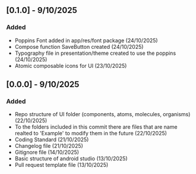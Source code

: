 ## [0.1.0] - 9/10/2025

### Added

 - Poppins Font added in app/res/font package (24/10/2025)
 - Compose function SaveButton created (24/10/2025)
 - Typography file in presentation/theme created to use the poppins (24/10/2025)
 - Atomic composable icons for UI (23/10/2025)



## [0.0.0] - 9/10/2025

### Added

 - Repo structure of UI folder (components, atoms, molecules, organisms) (22/10/2025)
 - To the folders included in this commit there are files that are name realted to 'Example' to modify them in the future (22/10/2025)
 - Coding Standard (21/10/2025)
 - Changelog file (21/10/2025)
 - Gitignore file (14/10/2025)
 - Basic structure of android studio (13/10/2025)
 - Pull request template file (13/10/2025)
